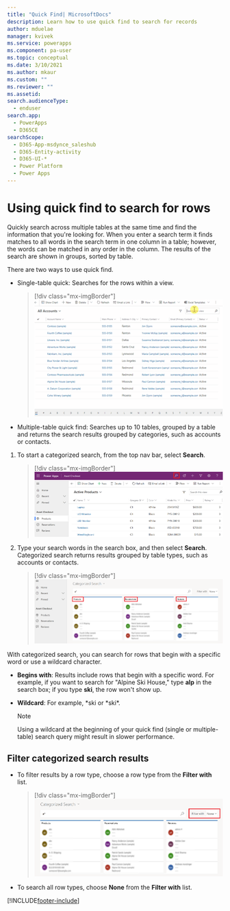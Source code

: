 ```yaml
---
title: "Quick Find| MicrosoftDocs"
description: Learn how to use quick find to search for records
author: mduelae
manager: kvivek
ms.service: powerapps
ms.component: pa-user
ms.topic: conceptual
ms.date: 3/10/2021
ms.author: mkaur
ms.custom: ""
ms.reviewer: ""
ms.assetid: 
search.audienceType: 
  - enduser
search.app: 
  - PowerApps
  - D365CE
searchScope:
  - D365-App-msdynce_saleshub
  - D365-Entity-activity
  - D365-UI-*
  - Power Platform
  - Power Apps
---
```


# Using quick find to search for rows

Quickly search across multiple tables at the same time and find the information that you're looking for. When you enter a search term it finds matches to all words in the search term in one column in a table; however, the words can be matched in any order in the column. The results of the search are shown in groups, sorted by table.

There are two ways to use quick find.

- Single-table quick: Searches for the rows within a view.

   > [!div class="mx-imgBorder"]
   > ![Single-table Quick Find](media/quick-find-view-only.gif "Single-table quick find search box") 

- Multiple-table quick find: Searches up to 10 tables, grouped by a table and returns the search results grouped by categories, such as accounts or contacts.


1.  To start a categorized search, from the top nav bar, select **Search**.  

     > [!div class="mx-imgBorder"]
     > ![Global Search Button](media/global-search-button.png "Global search")
  
2.  Type your search words in the search box, and then select **Search**. Categorized search returns results grouped by table types, such as accounts or contacts.

     > [!div class="mx-imgBorder"]
     > ![Categorized Search Results](media/categorized-search-results.png "Categorized search results page") 

With categorized search, you can search for rows that begin with a specific word or use a wildcard character.
  
- **Begins with**: Results include rows that begin with a specific word. For example, if you want to search for "Alpine Ski House," type **alp** in the search box; if you type **ski**, the row won't show up.  
  
- **Wildcard**: For example, *ski or *ski\*. 

  > [!NOTE]
  >  Using a wildcard at the beginning of your quick find (single or multiple-table) search query might result in slower performance.
  
## Filter categorized search results 
  
-   To filter results by a row type, choose a row type from the **Filter with** list. 

    > [!div class="mx-imgBorder"]
    > ![Filtering Categorized Search Results](media/filter-categorized-search-results.png "Filtering categorized search results")  

  
-   To search all row types, choose **None** from the **Filter with** list.  


[!INCLUDE[footer-include](../includes/footer-banner.md)]
